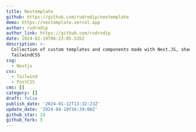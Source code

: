 ```yaml
---
title: Nextemplate
github: https://github.com/rudrodip/nextemplate
demo: https://nextemplate.vercel.app
author: rudrodip
author_link: https://github.com/rudrodip
date: 2024-02-19T06:23:05.535Z
description: >-
  Collection of custom templates and components made with Next.JS, shadcn/ui and
  TailwindCSS
ssg:
  - Nextjs
css:
  - Tailwind
  - PostCSS
cms: []
category: []
draft: false
publish_date: '2024-01-12T13:32:23Z'
update_date: '2024-04-10T16:39:08Z'
github_star: 24
github_fork: 5
---
```

